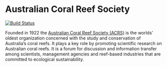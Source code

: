 # Australian Coral Reef Society


[![Build Status](https://travis-ci.org/uq-eresearch/acrs.svg?branch=master)](https://travis-ci.org/uq-eresearch/acrs)


Founded in 1922 the [Australian Coral Reef Society (ACRS)](https://www.australiancoralreefsociety.org/) is the worlds’ oldest organization concerned with the study and conservation of Australia’s coral reefs. It plays a key role by promoting scientific research on Australian coral reefs. It is a forum for discussion and information transfer among scientists, management agencies and reef-based industries that are committed to ecological sustainability.



